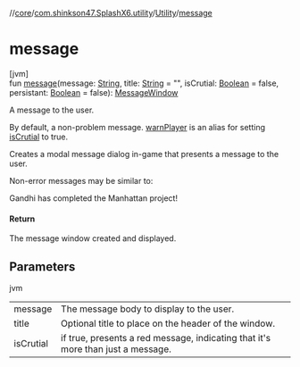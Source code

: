//[core](../../../index.md)/[com.shinkson47.SplashX6.utility](../index.md)/[Utility](index.md)/[message](message.md)

# message

[jvm]\
fun [message](message.md)(message: [String](https://kotlinlang.org/api/latest/jvm/stdlib/kotlin/-string/index.html), title: [String](https://kotlinlang.org/api/latest/jvm/stdlib/kotlin/-string/index.html) = "", isCrutial: [Boolean](https://kotlinlang.org/api/latest/jvm/stdlib/kotlin/-boolean/index.html) = false, persistant: [Boolean](https://kotlinlang.org/api/latest/jvm/stdlib/kotlin/-boolean/index.html) = false): [MessageWindow](../../com.shinkson47.SplashX6.rendering.windows/-message-window/index.md)

A message to the user.

By default, a non-problem message. [warnPlayer](warn-player.md) is an alias for setting [isCrutial](message.md) to true.

Creates a modal message dialog in-game that presents a message to the user.

Non-error messages may be similar to:

Gandhi has completed the Manhattan project!

#### Return

The message window created and displayed.

## Parameters

jvm

| | |
|---|---|
| message | The message body to display to the user. |
| title | Optional title to place on the header of the window. |
| isCrutial | if true, presents a red message, indicating that it's more than just a message. |
